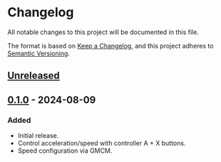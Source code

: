 # Changelog

All notable changes to this project will be documented in this file.

The format is based on [Keep a Changelog](https://keepachangelog.com/en/1.1.0/), and this project adheres to [Semantic Versioning](https://semver.org/spec/v2.0.0.html).

## [Unreleased]

## [0.1.0] - 2024-08-09

### Added

- Initial release.
- Control acceleration/speed with controller A + X buttons.
- Speed configuration via GMCM.

[Unreleased]: https://github.com/focustense/StardewBulkBuy/compare/v0.1.0...HEAD
[0.1.0]: https://github.com/focustense/StardewBulkBuy/tree/v0.1.0
